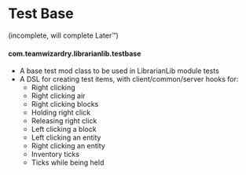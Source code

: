 # Test Base
(incomplete, will complete Later™)

#### com.teamwizardry.librarianlib.testbase
- A base test mod class to be used in LibrarianLib module tests
- A DSL for creating test items, with client/common/server hooks for:
  - Right clicking
  - Right clicking air
  - Right clicking blocks
  - Holding right click
  - Releasing right click
  - Left clicking a block
  - Left clicking an entity
  - Right clicking an entity
  - Inventory ticks
  - Ticks while being held
